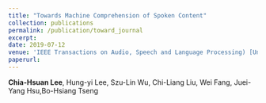 ```yaml
---
title: "Towards Machine Comprehension of Spoken Content"
collection: publications
permalink: /publication/toward_journal
excerpt: 
date: 2019-07-12
venue: 'IEEE Transactions on Audio, Speech and Language Processing) [Under Review]'
paperurl: 
---
```

**Chia-Hsuan Lee**, Hung-yi Lee, Szu-Lin Wu, Chi-Liang Liu, Wei Fang, Juei-Yang Hsu,Bo-Hsiang Tseng
